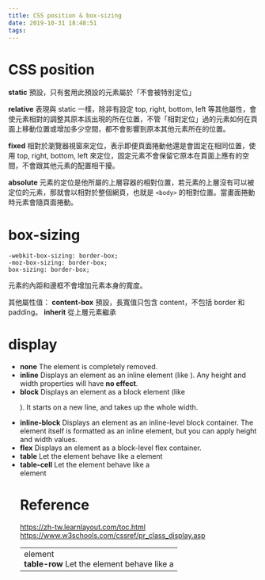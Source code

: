 ```yaml
---
title: CSS position & box-sizing
date: 2019-10-31 18:48:51
tags:
---
```


# CSS position

**static** 預設，只有套用此預設的元素屬於「不會被特別定位」

**relative** 表現與 static 一樣，除非有設定 top, right, bottom, left 等其他屬性，會使元素相對的調整其原本該出現的所在位置，不管「相對定位」過的元素如何在頁面上移動位置或增加多少空間，都不會影響到原本其他元素所在的位置。

**fixed** 相對於瀏覽器視窗來定位，表示即便頁面捲動他還是會固定在相同位置，使用 top, right, bottom, left 來定位，固定元素不會保留它原本在頁面上應有的空間，不會跟其他元素的配置相干擾。

**absolute** 元素的定位是他所屬的上層容器的相對位置，若元素的上層沒有可以被定位的元素，那就會以相對於整個網頁，也就是 `<body>` 的相對位置。當畫面捲動時元素會隨頁面捲動。

# box-sizing
```
-webkit-box-sizing: border-box;
-moz-box-sizing: border-box;
box-sizing: border-box;
```
元素的內距和邊框不會增加元素本身的寬度。

其他屬性值：
**content-box** 預設，長寬值只包含 content，不包括 border 和 padding。
**inherit** 從上層元素繼承

# display
- **none** The element is completely removed.
- **inline** Displays an element as an inline element (like <span>). Any height and width properties will have **no effect**.
- **block** Displays an element as a block element (like <p>). It starts on a new line, and takes up the whole width.
- **inline-block** Displays an element as an inline-level block container. The element itself is formatted as an inline element, but you can apply height and width values.
- **flex** Displays an element as a block-level flex container.
- **table** Let the element behave like a <table> element
- **table-cell** Let the element behave like a <td> element
- **table-row** Let the element behave like a <tr> element

# Reference
https://zh-tw.learnlayout.com/toc.html
https://www.w3schools.com/cssref/pr_class_display.asp
